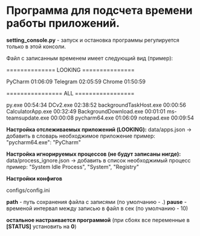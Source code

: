 <h1>Программа для подсчета времени работы приложений.</h1>

**setting_console.py** - запуск и остановка программы регулируется только в этой консоли.

Файл с записанным временем имеет следующий вид (пример):

==============  LOOKING  ===============

PyCharm                             01:06:09
Telegram                            02:05:59
Chrome                              01:50:59


================  ALL  =================

py.exe                              00:54:34
DCv2.exe                            02:38:52
backgroundTaskHost.exe              00:00:56
CalculatorApp.exe                   00:32:49
BackgroundDownload.exe              00:01:01
ms-teamsupdate.exe                  00:00:08
pycharm64.exe                       01:06:09
notepad.exe                         00:09:54


**Настройка отслеживаемых приложений (LOOKING):**
data/apps.json  ->  добавить в словарь необходжимое приложение
пример:   "pycharm64.exe": "PyCharm"

**Настройка игнорируемых процессов (не будут записаны нигде):**
data/process_ignore.json  ->  добавить в список необходжимый процесс
пример:   "System Idle Process", "System", "Registry"

**Настройки конфигов**

configs/config.ini

**path** - путь сохранения файла с записями (по умолчанию - .)
**pause** - временой интервал между записью в файл в сек (по умолчанию - 10)

**остальное настраивается программой**
(при сбоях все переменные в **[STATUS]** установить на **0**)
  
